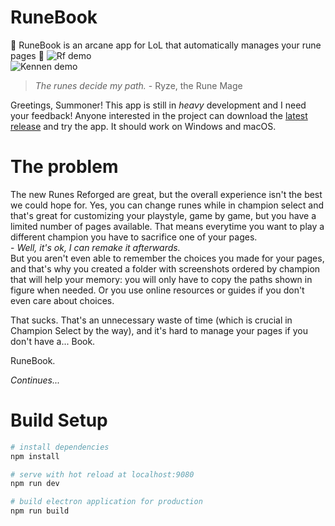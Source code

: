 # RuneBook
📖 RuneBook is an arcane app for LoL that automatically manages your rune pages 📜
![Rf demo](https://github.com/OrangeNote/RuneBook/raw/master/docs/rf_demo.png)  
![Kennen demo](https://github.com/OrangeNote/RuneBook/raw/master/docs/kennen_demo.gif)  
> *The runes decide my path.* - Ryze, the Rune Mage

Greetings, Summoner!
This app is still in *heavy* development and I need your feedback! Anyone interested in the project can download the [latest release](https://github.com/OrangeNote/RuneBook/releases/latest) and try the app. It should work on Windows and macOS.

# The problem
The new Runes Reforged are great, but the overall experience isn't the best we could hope for. Yes, you can change runes while in champion select and that's great for customizing your playstyle, game by game, but you have a limited number of pages available. That means everytime you want to play a different champion you have to sacrifice one of your pages.  
\- *Well, it's ok, I can remake it afterwards.*  
But you aren't even able to remember the choices you made for your pages, and that's why you created a folder with screenshots ordered by champion that will help your memory: you will only have to copy the paths shown in figure when needed. Or you use online resources or guides if you don't even care about choices.

That sucks. That's an unnecessary waste of time (which is crucial in Champion Select by the way), and it's hard to manage your pages if you don't have a... Book.

RuneBook.

*Continues...*

# Build Setup

``` bash
# install dependencies
npm install

# serve with hot reload at localhost:9080
npm run dev

# build electron application for production
npm run build
```